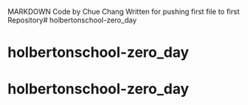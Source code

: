 
MARKDOWN
Code by Chue Chang
Written for pushing first file to first Repository# holbertonschool-zero_day
# holbertonschool-zero_day
# holbertonschool-zero_day
